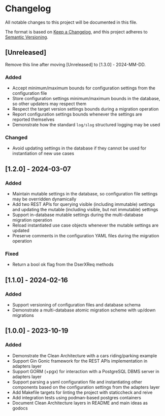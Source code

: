 # Changelog

All notable changes to this project will be documented in this file.

The format is based on [Keep a Changelog](https://keepachangelog.com/en/1.1.0/),
and this project adheres to [Semantic Versioning](https://semver.org/spec/v2.0.0.html).


## [Unreleased]

Remove this line after moving [Unreleased] to [1.3.0] - 2024-MM-DD.

### Added

- Accept minimum/maximum bounds for configuration settings from the configuration file
- Store configuration settings minimum/maximum bounds in the database, so other updaters may respect them
- Respect the target version settings bounds during a migration operation
- Report configuration settings bounds whenever the settings are reported themselves
- Demonstrate how the standard `log/slog` structured logging may be used

### Changed

- Avoid updating settings in the database if they cannot be used for instantiation of new use cases


## [1.2.0] - 2024-03-07

### Added

- Maintain mutable settings in the database, so configuration file settings may be overridden dynamically
- Add two REST APIs for querying visible (including immutable) settings and updating the mutable (including visible, but not immutable) settings
- Support in-database mutable settings during the multi-database migration operation
- Reload instantiated use case objects whenever the mutable settings are updated
- Preserve comments in the configuration YAML files during the migration operation

### Fixed

- Return a bool ok flag from the DserXReq methods


## [1.1.0] - 2024-02-16

### Added

- Support versioning of configuration files and database schema
- Demonstrate a multi-database atomic migration scheme with up/down migrations


## [1.0.0] - 2023-10-19

### Added

- Demonstrate the Clean Architecture with a cars riding/parking example
- Support Gin Gonic framework for the REST APIs implementation in adapters layer
- Support GORM (+pgx) for interaction with a PostgreSQL DBMS server in adapters layer
- Support parsing a yaml configuration file and instantiating other components based on the configuration settings from the adapters layer
- Add Makefile targets for linting the project with staticcheck and reive
- Add integration tests using podman-based postgres containers
- Document Clean Architecture layers in README and main ideas as godocs
